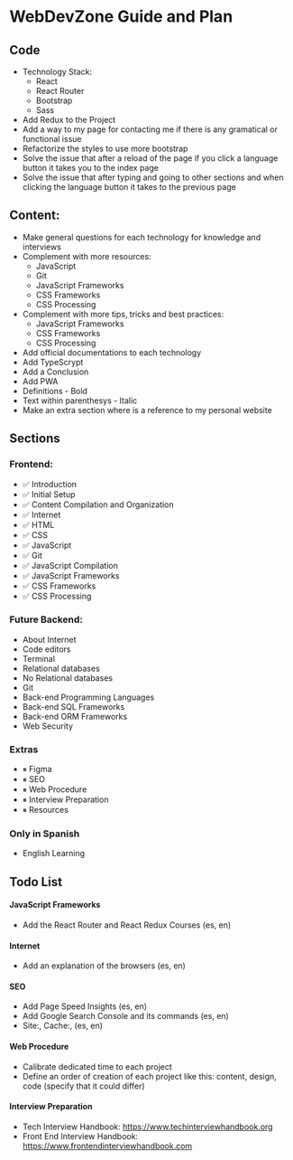 # WebDevZone Guide and Plan

## Code

-   Technology Stack:
    -   React
    -   React Router
    -   Bootstrap
    -   Sass
-   Add Redux to the Project
-   Add a way to my page for contacting me if there is any gramatical or functional issue
-   Refactorize the styles to use more bootstrap
-   Solve the issue that after a reload of the page if you click a language button it takes you to the index page
-   Solve the issue that after typing and going to other sections and when clicking the language button it takes to the previous page

## Content:

-   Make general questions for each technology for knowledge and interviews
-   Complement with more resources:
    -   JavaScript
    -   Git
    -   JavaScript Frameworks
    -   CSS Frameworks
    -   CSS Processing
-   Complement with more tips, tricks and best practices:
    -   JavaScript Frameworks
    -   CSS Frameworks
    -   CSS Processing
-   Add official documentations to each technology
-   Add TypeScrypt
-   Add a Conclusion
-   Add PWA
-   Definitions - Bold
-   Text within parenthesys - Italic
-   Make an extra section where is a reference to my personal website

## Sections

### Frontend:

-   ✅ Introduction
-   ✅ Initial Setup
-   ✅ Content Compilation and Organization
-   ✅ Internet
-   ✅ HTML
-   ✅ CSS
-   ✅ JavaScript
-   ✅ Git
-   ✅ JavaScript Compilation
-   ✅ JavaScript Frameworks
-   ✅ CSS Frameworks
-   ✅ CSS Processing

### Future Backend:

-   About Internet
-   Code editors
-   Terminal
-   Relational databases
-   No Relational databases
-   Git
-   Back-end Programming Languages
-   Back-end SQL Frameworks
-   Back-end ORM Frameworks
-   Web Security

### Extras

-   ⏸ Figma
-   ⏸ SEO
-   ⏸ Web Procedure
-   ⏸ Interview Preparation
-   ⏸ Resources

### Only in Spanish

-   English Learning

## Todo List

#### JavaScript Frameworks

-   Add the React Router and React Redux Courses (es, en)

#### Internet

-   Add an explanation of the browsers (es, en)

#### SEO

-   Add Page Speed Insights (es, en)
-   Add Google Search Console and its commands (es, en)
-   Site:, Cache:, (es, en)

#### Web Procedure

-   Calibrate dedicated time to each project
-   Define an order of creation of each project like this: content, design, code (specify that it could differ)

#### Interview Preparation

-   Tech Interview Handbook: https://www.techinterviewhandbook.org
-   Front End Interview Handbook: https://www.frontendinterviewhandbook.com
